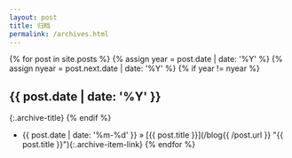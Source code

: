 ```yaml
---
layout: post
title: 归档
permalink: /archives.html
---
```

{% for post in site.posts %}
    {% assign year = post.date | date: '%Y' %}
    {% assign nyear = post.next.date | date: '%Y' %}
    {% if year != nyear %}
## {{ post.date | date: '%Y' }}
{:.archive-title}
    {% endif %}
* {{ post.date | date: '%m-%d' }} &raquo; [{{ post.title }}](/blog{{ /post.url }} "{{ post.title }}"){:.archive-item-link}
{% endfor %}
